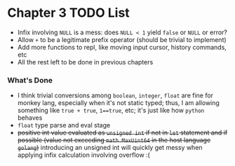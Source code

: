 # Chapter 3 TODO List

- Infix involving `NULL` is a mess: does `NULL < 1` yield `false` or `NULL` or error?
- Allow `+` to be a legitimate prefix operator (should be trivial to implement)
- Add more functions to repl, like moving input cursor, history commands, etc
- All the rest left to be done in previous chapters

### What's Done

- I think trivial conversions among `boolean`, `integer`, `float` are fine for monkey lang, especially when it's not static typed; thus, I am allowing something like `true + true`, `1==true`, etc; it's just like how `python` behaves
- `float` type parse and eval stage
- ~~positive int value evaluated as `unsigned int` if not in `let` statement and if possible (value not exceeding `math.MaxUint64` in the host language `golang`)~~ introducing an unsigned int will quickly get messy when applying infix calculation involving overflow :(
